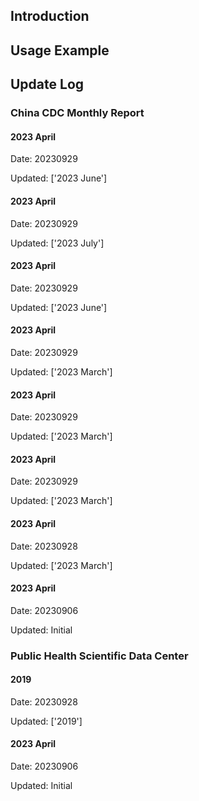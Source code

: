 ## Introduction


## Usage Example







## Update Log

### China CDC Monthly Report

#### 2023 April

Date: 20230929

Updated: ['2023 June']

#### 2023 April

Date: 20230929

Updated: ['2023 July']

#### 2023 April

Date: 20230929

Updated: ['2023 June']

#### 2023 April

Date: 20230929

Updated: ['2023 March']

#### 2023 April

Date: 20230929

Updated: ['2023 March']

#### 2023 April

Date: 20230929

Updated: ['2023 March']

#### 2023 April

Date: 20230928

Updated: ['2023 March']


#### 2023 April

Date: 20230906

Updated: Initial

### Public Health Scientific Data Center

#### 2019

Date: 20230928

Updated: ['2019']

#### 2023 April

Date: 20230906

Updated: Initial